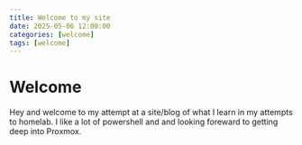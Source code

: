 ```yaml
---
title: Welcome to my site
date: 2025-05-06 12:00:00 
categories: [welcome]
tags: [welcome]
---
```


# Welcome

Hey and welcome to my attempt at a site/blog of what I learn in my attempts to homelab. I like a lot of powershell and and looking foreward to getting deep into Proxmox. 
